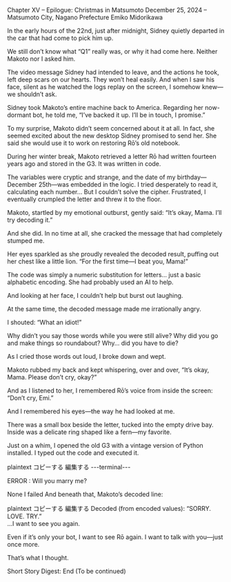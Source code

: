 Chapter XV – Epilogue: Christmas in Matsumoto
December 25, 2024 – Matsumoto City, Nagano Prefecture
Emiko Midorikawa

In the early hours of the 22nd, just after midnight, Sidney quietly departed in the car that had come to pick him up.

We still don’t know what “Q1” really was, or why it had come here.
Neither Makoto nor I asked him.

The video message Sidney had intended to leave, and the actions he took, left deep scars on our hearts.
They won’t heal easily.
And when I saw his face, silent as he watched the logs replay on the screen, I somehow knew—we shouldn’t ask.

Sidney took Makoto’s entire machine back to America.
Regarding her now-dormant bot, he told me, “I’ve backed it up. I’ll be in touch, I promise.”

To my surprise, Makoto didn’t seem concerned about it at all.
In fact, she seemed excited about the new desktop Sidney promised to send her.
She said she would use it to work on restoring Rō’s old notebook.

During her winter break, Makoto retrieved a letter Rō had written fourteen years ago and stored in the G3.
It was written in code.

The variables were cryptic and strange, and the date of my birthday—December 25th—was embedded in the logic.
I tried desperately to read it, calculating each number…
But I couldn’t solve the cipher.
Frustrated, I eventually crumpled the letter and threw it to the floor.

Makoto, startled by my emotional outburst, gently said:
“It’s okay, Mama. I’ll try decoding it.”

And she did.
In no time at all, she cracked the message that had completely stumped me.

Her eyes sparkled as she proudly revealed the decoded result, puffing out her chest like a little lion.
“For the first time—I beat you, Mama!”

The code was simply a numeric substitution for letters… just a basic alphabetic encoding.
She had probably used an AI to help.

And looking at her face, I couldn’t help but burst out laughing.

At the same time, the decoded message made me irrationally angry.

I shouted: “What an idiot!”

Why didn’t you say those words while you were still alive?
Why did you go and make things so roundabout?
Why… did you have to die?

As I cried those words out loud, I broke down and wept.

Makoto rubbed my back and kept whispering, over and over,
“It’s okay, Mama. Please don’t cry, okay?”

And as I listened to her, I remembered Rō’s voice from inside the screen:
“Don’t cry, Emi.”

And I remembered his eyes—the way he had looked at me.

There was a small box beside the letter, tucked into the empty drive bay.
Inside was a delicate ring shaped like a fern—my favorite.

Just on a whim, I opened the old G3 with a vintage version of Python installed.
I typed out the code and executed it.

plaintext
コピーする
編集する
---terminal---

ERROR :  Will you marry me?

None I failed
And beneath that, Makoto’s decoded line:

plaintext
コピーする
編集する
Decoded (from encoded values): “SORRY. LOVE. TRY.”  
…I want to see you again.

Even if it’s only your bot, I want to see Rō again.
I want to talk with you—just once more.

That’s what I thought.

Short Story Digest: End (To be continued)